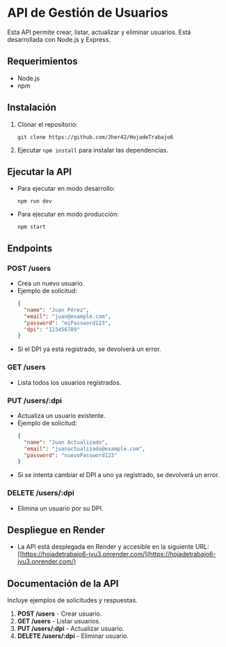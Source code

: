 
# API de Gestión de Usuarios

Esta API permite crear, listar, actualizar y eliminar usuarios. Está desarrollada con Node.js y Express.

## Requerimientos
- Node.js
- npm

## Instalación
1. Clonar el repositorio:
   ```
   git clone https://github.com/Jher42/HojadeTrabajo6
   ```
2. Ejecutar `npm install` para instalar las dependencias.

## Ejecutar la API
- Para ejecutar en modo desarrollo:
   ```
   npm run dev
   ```

- Para ejecutar en modo producción:
   ```
   npm start
   ```

## Endpoints

### POST /users
- Crea un nuevo usuario.
- Ejemplo de solicitud:
   ```json
   {
     "name": "Juan Pérez",
     "email": "juan@example.com",
     "password": "miPassword123",
     "dpi": "123456789"
   }
   ```
- Si el DPI ya está registrado, se devolverá un error.

### GET /users
- Lista todos los usuarios registrados.

### PUT /users/:dpi
- Actualiza un usuario existente.
- Ejemplo de solicitud:
   ```json
   {
     "name": "Juan Actualizado",
     "email": "juanactualizado@example.com",
     "password": "nuevoPassword123"
   }
   ```
- Si se intenta cambiar el DPI a uno ya registrado, se devolverá un error.

### DELETE /users/:dpi
- Elimina un usuario por su DPI.

## Despliegue en Render
- La API está desplegada en Render y accesible en la siguiente URL:
   [[https://hojadetrabajo6-jvu3.onrender.com/](https://hojadetrabajo6-jvu3.onrender.com/)

## Documentación de la API
Incluye ejemplos de solicitudes y respuestas.

1. **POST /users** - Crear usuario.
2. **GET /users** - Listar usuarios.
3. **PUT /users/:dpi** - Actualizar usuario.
4. **DELETE /users/:dpi** - Eliminar usuario.
